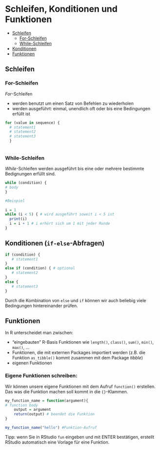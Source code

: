 # Schleifen, Konditionen und Funktionen

* [Schleifen](#Schleifen)
  * [For-Schleifen](#For-Schleifen)
  * [While-Schleifen](#While-Schleifen)
* [Konditionen](#Konditionen)
* [Funktionen](#Funktionen)

 
## Schleifen 

### For-Schleifen

*For*-Schleifen 
* werden benutzt um einen Satz von Befehlen zu wiederholen
* werden ausgeführt: einmal, unendlich oft oder bis eine Bedingungen erfüllt ist

```r
for (value in sequence) {
  # statement1
  # statement2
  # statement3
  }
  
```
  
### While-Schleifen

*While*-Schleifen werden ausgeführt bis eine oder mehrere bestimmte Bedignungen erfüllt sind. 

```r
while (condition) {
# body
}

#Beispiel
 
i = 1
while (i < 5) { # wird ausgeführt soweit i < 5 ist 
  print(i)
  i = i + 1 # i erhört sich um 1 mit jeder Runde 
} 

```

## Konditionen (`if-else`-Abfragen) 

```r
if (condition) {
   # statement1
} 
else if (condition) { # optional 
   # statement2
} 
else {
   # statement3
}
```
Durch die Kombination von `else` und `if` können wir auch beliebig viele Bedingungen hintereinander prüfen.


## Funktionen

In R unterscheidet man zwischen:

* “eingebauten” R-Basis Funktionen wie `length()`, `class()`, `sum()`, `min()`, `max()`, …
* Funktionen, die mit externen Packages importiert werden (z.B. die Funktion `as_tibble()` kommt zusammen mit dem Package *tibble*)
* eigenen Funktionen 

### Eigene Funktionen schreiben: 

Wir können unsere eigene Funktionen mit dem Aufruf `function()` erstellen. Das was die Funktion machen soll kommt in die `{}`-Klammen. 

```r
my_function_name = function(argument){
# function body
    output = argument
    return(output) # beendet die Funktion
}

my_function_name("hello") #Funktion-Aufruf
```

Tipp: wenn Sie in RStudio `fun` eingeben und mit ENTER bestätigen, erstellt RStudio automatisch eine Vorlage für eine Funktion. 
